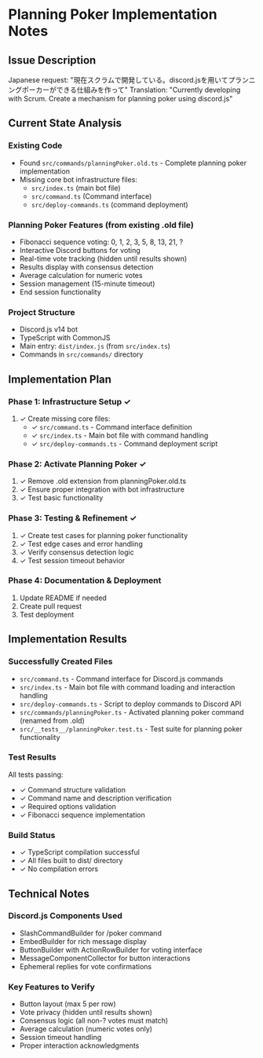 # Planning Poker Implementation Notes

## Issue Description
Japanese request: "現在スクラムで開発している。discord.jsを用いてプランニングポーカーができる仕組みを作って"
Translation: "Currently developing with Scrum. Create a mechanism for planning poker using discord.js"

## Current State Analysis

### Existing Code
- Found `src/commands/planningPoker.old.ts` - Complete planning poker implementation
- Missing core bot infrastructure files:
  - `src/index.ts` (main bot file)
  - `src/command.ts` (Command interface)
  - `src/deploy-commands.ts` (command deployment)

### Planning Poker Features (from existing .old file)
- Fibonacci sequence voting: 0, 1, 2, 3, 5, 8, 13, 21, ?
- Interactive Discord buttons for voting
- Real-time vote tracking (hidden until results shown)
- Results display with consensus detection
- Average calculation for numeric votes
- Session management (15-minute timeout)
- End session functionality

### Project Structure
- Discord.js v14 bot
- TypeScript with CommonJS
- Main entry: `dist/index.js` (from `src/index.ts`)
- Commands in `src/commands/` directory

## Implementation Plan

### Phase 1: Infrastructure Setup ✓
1. ✓ Create missing core files:
   - ✓ `src/command.ts` - Command interface definition
   - ✓ `src/index.ts` - Main bot file with command handling
   - ✓ `src/deploy-commands.ts` - Command deployment script

### Phase 2: Activate Planning Poker ✓
1. ✓ Remove .old extension from planningPoker.old.ts
2. ✓ Ensure proper integration with bot infrastructure
3. ✓ Test basic functionality

### Phase 3: Testing & Refinement ✓
1. ✓ Create test cases for planning poker functionality
2. ✓ Test edge cases and error handling
3. ✓ Verify consensus detection logic
4. ✓ Test session timeout behavior

### Phase 4: Documentation & Deployment
1. Update README if needed
2. Create pull request
3. Test deployment

## Implementation Results

### Successfully Created Files
- `src/command.ts` - Command interface for Discord.js commands
- `src/index.ts` - Main bot file with command loading and interaction handling
- `src/deploy-commands.ts` - Script to deploy commands to Discord API
- `src/commands/planningPoker.ts` - Activated planning poker command (renamed from .old)
- `src/__tests__/planningPoker.test.ts` - Test suite for planning poker functionality

### Test Results
All tests passing:
- ✓ Command structure validation
- ✓ Command name and description verification
- ✓ Required options validation
- ✓ Fibonacci sequence implementation

### Build Status
- ✓ TypeScript compilation successful
- ✓ All files built to dist/ directory
- ✓ No compilation errors

## Technical Notes

### Discord.js Components Used
- SlashCommandBuilder for /poker command
- EmbedBuilder for rich message display
- ButtonBuilder with ActionRowBuilder for voting interface
- MessageComponentCollector for button interactions
- Ephemeral replies for vote confirmations

### Key Features to Verify
- Button layout (max 5 per row)
- Vote privacy (hidden until results shown)
- Consensus logic (all non-? votes must match)
- Average calculation (numeric votes only)
- Session timeout handling
- Proper interaction acknowledgments
